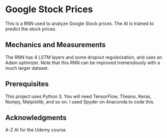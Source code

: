 # Google Stock Prices

This is a RNN used to analyze Google Stock prices. The AI is trained to predict the stock prices.

## Mechanics and Measurements

The RNN has 4 LSTM layers and some dropout regularization, and uses an Adam optimizer. Note that this RNN can be improved tremendously with a much larger dataset. 

## Prerequisites

This project uses Python 3. You will need TensorFlow, Theano, Keras, Numpy, Matplotlib, and so on. I used Spyder on Anaconda to code this.


## Acknowledgments

A-Z AI for the Udemy course


